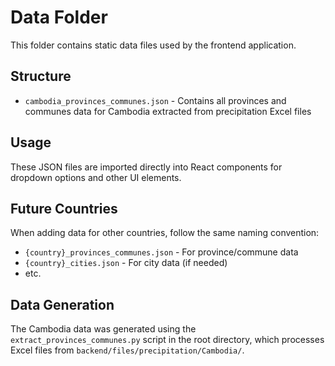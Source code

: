 # Data Folder

This folder contains static data files used by the frontend application.

## Structure

- `cambodia_provinces_communes.json` - Contains all provinces and communes data for Cambodia extracted from precipitation Excel files

## Usage

These JSON files are imported directly into React components for dropdown options and other UI elements.

## Future Countries

When adding data for other countries, follow the same naming convention:
- `{country}_provinces_communes.json` - For province/commune data
- `{country}_cities.json` - For city data (if needed)
- etc.

## Data Generation

The Cambodia data was generated using the `extract_provinces_communes.py` script in the root directory, which processes Excel files from `backend/files/precipitation/Cambodia/`. 